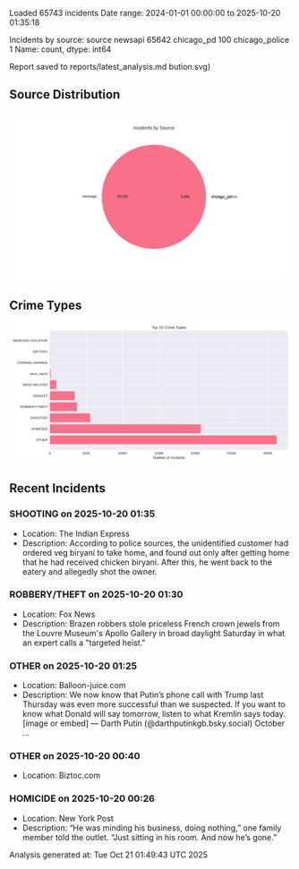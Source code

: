
Loaded 65743 incidents
Date range: 2024-01-01 00:00:00 to 2025-10-20 01:35:18

Incidents by source:
source
newsapi           65642
chicago_pd          100
chicago_police        1
Name: count, dtype: int64

Report saved to reports/latest_analysis.md
bution.svg)

## Source Distribution
![Source Distribution](images/source_distribution.svg)

## Crime Types
![Crime Types](images/crime_types.svg)

## Recent Incidents

### SHOOTING on 2025-10-20 01:35
- Location: The Indian Express
- Description: According to police sources, the unidentified customer had ordered veg biryani to take home, and found out only after getting home that he had received chicken biryani. After this, he went back to the eatery and allegedly shot the owner.


### ROBBERY/THEFT on 2025-10-20 01:30
- Location: Fox News
- Description: Brazen robbers stole priceless French crown jewels from the Louvre Museum's Apollo Gallery in broad daylight Saturday in what an expert calls a "targeted heist."


### OTHER on 2025-10-20 01:25
- Location: Balloon-juice.com
- Description: We now know that Putin’s phone call with Trump last Thursday was even more successful than we suspected. If you want to know what Donald will say tomorrow, listen to what Kremlin says today. [image or embed] — Darth Putin (@darthputinkgb.bsky.social) October …


### OTHER on 2025-10-20 00:40
- Location: Biztoc.com


### HOMICIDE on 2025-10-20 00:26
- Location: New York Post
- Description: “He was minding his business, doing nothing,” one family member told the outlet. “Just sitting in his room. And now he’s gone.”

Analysis generated at: Tue Oct 21 01:49:43 UTC 2025
